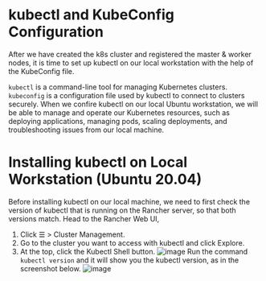 # kubectl and KubeConfig Configuration

After we have created the k8s cluster and registered the master & worker nodes, it is time to set up kubectl on our local workstation with the help of the KubeConfig file.

`kubectl` is a command-line tool for managing Kubernetes clusters. `kubeconfig` is a configuration file used by kubectl to connect to clusters securely. When we confire kubectl on our local Ubuntu workstation, we will be able to manage and operate our Kubernetes resources, such as deploying applications, managing pods, scaling deployments, and troubleshooting issues from our local machine.

# Installing kubectl on Local Workstation (Ubuntu 20.04)

Before installing kubectl on our local machine, we need to first check the version of kubectl that is running on the Rancher server, so that both versions match. Head to the Rancher Web UI, 

1. Click ☰ > Cluster Management.
2. Go to the cluster you want to access with kubectl and click Explore.
3. At the top, click the Kubectl Shell button. ![image](https://github.com/samishafique786/container-orch-w-k8s/assets/108603607/a188e493-1227-457d-b3f3-77a462d9b29e)
Run the command ``` kubectl version ``` and it will show you the kubectl version, as in the screenshot below.
![image](https://github.com/samishafique786/container-orch-w-k8s/assets/108603607/fb2937e5-3036-4530-b276-0b26acc05e32)

